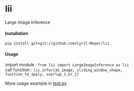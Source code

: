 # lii
Large Image Inference

#### Installation
`pip install git+git://github.com/Cyril-Meyer/lii`


#### Usage
import module : 
`from lii import LargeImageInference as lii`  
call function : 
`lii.infer(3d_image, sliding_window_shape, function_to_apply, overlap_1_or_2)`

More usage example in [test.py](test.py)
